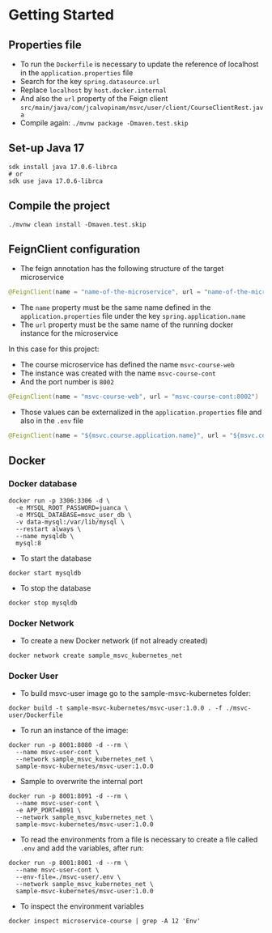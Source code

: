 # Getting Started

## Properties file
- To run the `Dockerfile` is necessary to update the reference of localhost in the `application.properties` file
- Search for the key `spring.datasource.url`
- Replace `localhost` by `host.docker.internal`
- And also the `url` property of the Feign client `src/main/java/com/jcalvopinam/msvc/user/client/CourseClientRest.java`
- Compile again: `./mvnw package -Dmaven.test.skip `

## Set-up Java 17
```shell
sdk install java 17.0.6-librca 
# or
sdk use java 17.0.6-librca 
```

## Compile the project
```shell
./mvnw clean install -Dmaven.test.skip
```

## FeignClient configuration
- The feign annotation has the following structure of the target microservice
```java
@FeignClient(name = "name-of-the-microservice", url = "name-of-the-microservice-docker-instance")
```
- The `name` property must be the same name defined in the `application.properties` file under the key `spring.application.name`
- The `url` property must be the same name of the running docker instance for the microservice

In this case for this project:
- The course microservice has defined the name `msvc-course-web`
- The instance was created with the name `msvc-course-cont`
- And the port number is `8002`
```java
@FeignClient(name = "msvc-course-web", url = "msvc-course-cont:8002")
```
- Those values can be externalized in the `application.properties` file and also in the `.env` file
```java
@FeignClient(name = "${msvc.course.application.name}", url = "${msvc.course.application.url}")
```

## Docker

### Docker database
```shell
docker run -p 3306:3306 -d \
  -e MYSQL_ROOT_PASSWORD=juanca \
  -e MYSQL_DATABASE=msvc_user_db \
  -v data-mysql:/var/lib/mysql \
  --restart always \
  --name mysqldb \
  mysql:8
```
- To start the database
```shell
docker start mysqldb
```
- To stop the database
```shell
docker stop mysqldb
```

### Docker Network
- To create a new Docker network (if not already created)
```shell
docker network create sample_msvc_kubernetes_net
```

### Docker User
- To build msvc-user image go to the sample-msvc-kubernetes folder:
```shell
docker build -t sample-msvc-kubernetes/msvc-user:1.0.0 . -f ./msvc-user/Dockerfile
```
- To run an instance of the image:
```shell
docker run -p 8001:8080 -d --rm \
  --name msvc-user-cont \
  --network sample_msvc_kubernetes_net \
  sample-msvc-kubernetes/msvc-user:1.0.0
```
- Sample to overwrite the internal port
```shell
docker run -p 8001:8091 -d --rm \
  --name msvc-user-cont \
  -e APP_PORT=8091 \
  --network sample_msvc_kubernetes_net \
  sample-msvc-kubernetes/msvc-user:1.0.0
```
- To read the environments from a file is necessary to create a file called `.env` and add the variables, after run:
```shell
docker run -p 8001:8001 -d --rm \
  --name msvc-user-cont \
  --env-file=./msvc-user/.env \
  --network sample_msvc_kubernetes_net \
  sample-msvc-kubernetes/msvc-user:1.0.0
```
- To inspect the environment variables
```shell
docker inspect microservice-course | grep -A 12 'Env'  
```